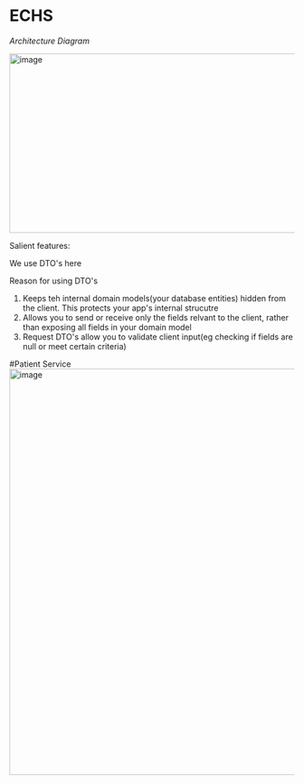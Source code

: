 # ECHS

*Architecture Diagram*

<img width="686" height="317" alt="image" src="https://github.com/user-attachments/assets/11775bc1-cd8f-410b-8b83-7bc93d00e07f" />

Salient features:

We use DTO's here

Reason for using DTO's
  1. Keeps teh internal domain models(your database entities) hidden from the client. This protects your app's internal strucutre
  2. Allows you to send or receive only the fields relvant to the client, rather than exposing all fields in your domain model
  3. Request DTO's allow you to validate client input(eg checking if fields are null or meet certain criteria)

#Patient Service
<img width="776" height="718" alt="image" src="https://github.com/user-attachments/assets/65d76b7e-226d-43da-a151-a67215965529" />
